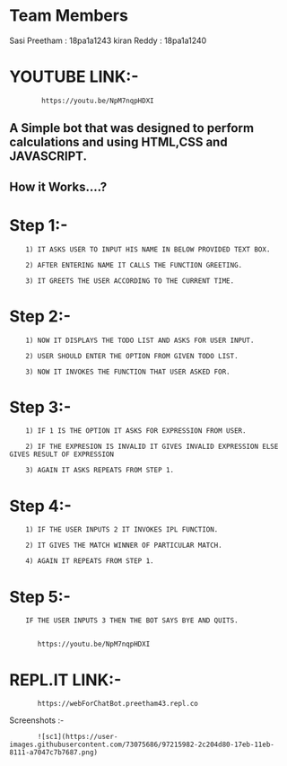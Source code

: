 
# Team Members
   Sasi Preetham : 18pa1a1243
   kiran Reddy : 18pa1a1240
   
# YOUTUBE LINK:-
     
            https://youtu.be/NpM7nqpHDXI
 
## A Simple bot that was designed to perform calculations and  using HTML,CSS and JAVASCRIPT.

## How it Works....?

# Step 1:-

        1) IT ASKS USER TO INPUT HIS NAME IN BELOW PROVIDED TEXT BOX.
        
        2) AFTER ENTERING NAME IT CALLS THE FUNCTION GREETING.
        
        3) IT GREETS THE USER ACCORDING TO THE CURRENT TIME.
        
# Step 2:-

        1) NOW IT DISPLAYS THE TODO LIST AND ASKS FOR USER INPUT.
        
        2) USER SHOULD ENTER THE OPTION FROM GIVEN TODO LIST.
        
        3) NOW IT INVOKES THE FUNCTION THAT USER ASKED FOR.
 
# Step 3:-
    
        1) IF 1 IS THE OPTION IT ASKS FOR EXPRESSION FROM USER.
        
        2) IF THE EXPRESION IS INVALID IT GIVES INVALID EXPRESSION ELSE GIVES RESULT OF EXPRESSION
        
        3) AGAIN IT ASKS REPEATS FROM STEP 1.
     
# Step 4:-

        1) IF THE USER INPUTS 2 IT INVOKES IPL FUNCTION.
        
        2) IT GIVES THE MATCH WINNER OF PARTICULAR MATCH.
        
        4) AGAIN IT REPEATS FROM STEP 1.
        
# Step 5:-
        IF THE USER INPUTS 3 THEN THE BOT SAYS BYE AND QUITS.
        
         
           https://youtu.be/NpM7nqpHDXI
           
# REPL.IT LINK:-

           https://webForChatBot.preetham43.repl.co
           
 Screenshots :-
          
           ![sc1](https://user-images.githubusercontent.com/73075686/97215982-2c204d80-17eb-11eb-8111-a7047c7b7687.png)

           


